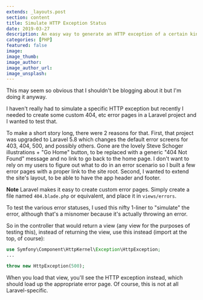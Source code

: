 ```yaml
---
extends: _layouts.post
section: content
title: Simulate HTTP Exception Status
date: 2019-03-27
description: An easy way to generate an HTTP exception of a certain kind in PHP.
categories: [PHP]
featured: false
image: 
image_thumb: 
image_author:
image_author_url:
image_unsplash:
---
```


This may seem so obvious that I shouldn't be blogging about it but I'm doing it anyway.

I haven't really had to simulate a specific HTTP exception but recently I needed to create some custom 404, etc error pages in a Laravel project and I wanted to test that.

To make a short story long, there were 2 reasons for that. First, that project was upgraded to Laravel 5.8 which changes the default error screens for 403, 404, 500, and possibly others. Gone are the lovely Steve Schoger illustrations + "Go Home" button, to be replaced with a generic "404 Not Found" message and no link to go back to the home page. I don't want to rely on my users to figure out what to do in an error scenario so I built a few error pages with a proper link to the site root. Second, I wanted to extend the site's layout, to be able to have the app header and footer.

**Note** Laravel makes it easy to create custom error pages. Simply create a file named `404.blade.php` or equivalent, and place it in `views/errors`. 

To test the various error statuses, I used this nifty 1-liner to "simulate" the error, although that's a misnomer because it's actually throwing an error.

So in the controller that would return a view (any view for the purposes of testing this), instead of returning the view, use this instead (import at the top, of course):

```php
use Symfony\Component\HttpKernel\Exception\HttpException;
...

throw new HttpException(500);
```

When you load that view, you'll see the HTTP exception instead, which should load up the appropriate error page. Of course, this is not at all Laravel-specific.
